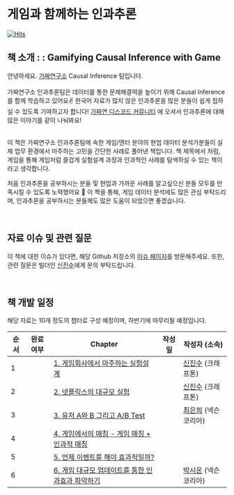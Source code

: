 # 게임과 함께하는 인과추론

[![Hits](https://hits.seeyoufarm.com/api/count/incr/badge.svg?url=https%3A%2F%2Fgithub.com%2FCausalInferenceLab%2FGamifying-Causal-Inference-with-Game&count_bg=%2379C83D&title_bg=%23555555&icon=&icon_color=%23E7E7E7&title=hits&edge_flat=false)](https://hits.seeyoufarm.com)

## 책 소개 : : Gamifying Causal Inference with Game

안녕하세요. [가짜연구소](https://pseudo-lab.com/) Causal Inference 팀입니다.   
<br> 
가짜연구소 인과추론팀은 데이터를 통한 문제해결력을 높이기 위해 Causal Inference를 함께 학습하고 있어요✌️ 한국어 자료가 많지 않은 인과추론을 많은 분들이 쉽게 접하실 수 있도록 기여하고자 합니다! [가짜연 디스코드 커뮤니티](https://discord.gg/HeHbFAvmSZ) 에 오셔서 인과추론에 대해 많은 이야기를 같이 나눠봐요!

<br>
이 책은 가짜연구소 인과추론팀에 속한 게임/엔터 분야의 현업 데이터 분석가분들이 실제 업무 환경에서 마주하는 고민을 간단한 사례로 풀어낸 책입니다. 책 제목에서 처럼, 게임을 통해 게임처럼 즐겁게 실험설계 과정과 인과적인 사례를 탐색하실 수 있는 책이라고 생각합니다.   

<br> 

처음 인과추론을 공부하시는 분들 및 현업과 가까운 사례를 알고싶으신 분들 모두를 만족시킬 수 있도록 노력했어요 🙂 이 책을 통해, 게임 데이터 분석에도 많은 관심 부탁드리며, 인과추론을 공부하시는 분들께도 많은 도움이 되었으면 좋겠습니다.

<br>

## 자료 이슈 및 관련 질문
이 책에 대한 이슈가 있다면, 해당 Github 저장소의 [이슈 페이지](https://github.com/CausalInferenceLab/Gamifying-Causal-Inference-with-Game)를 방문해주세요. 또한, 관련 질문은 빌더인 [신진수](https://github.com/jsshin2022)에게 문의 부탁드립니다.

<br>

## 책 개발 일정

해당 자료는 10개 정도의 챕터로 구성 예정이며, 하반기에 마무리될 예정입니다.

| 순서 | 완료여부 | Chapter | 작성일 | 작성자 (소속) |
| ------ | -- |----------- |------|------|
| 1 |  | [1. 게임회사에서 마주하는 실험설계]() |  | [신진수](https://github.com/jsshin2022) (크래프톤) |
| 2 |  | [2. 넷플릭스의 대규모 실험]() |  | [신진수](https://github.com/jsshin2022) (크래프톤) |
| 3 |  | [3. 유저 A와 B 그리고 A/B Test]() |  | [최은희]() (넥슨코리아) |
| 4 |  | [4. 게임에서의 매칭 - 게임 매칭 + 인과적 매칭]() |  |  |
| 5 |  | [5. 언제 이벤트를 해야 효과적일까?]() |  |  |
| 6 |  | [6. 게임 대규모 업데이트를 통한 인과효과 파악하기]() |  | [박시온](https://github.com/rockgoat95) (넥슨코리아) |

<br>
